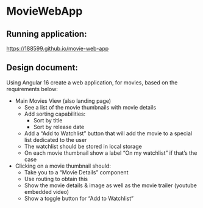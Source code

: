 # MovieWebApp

## Running application:

https://188599.github.io/movie-web-app

## Design document:

Using Angular 16 create a web application, for movies, based on the
requirements below:
- Main Movies View (also landing page)
  - See a list of the movie thumbnails with movie details
  - Add sorting capabilities:
    - Sort by title
    - Sort by release date
  - Add a “Add to Watchlist” button that will add the movie to a
special list dedicated to the user
  - The watchlist should be stored in local storage
  - On each movie thumbnail show a label “On my watchlist” if that’s
the case
- Clicking on a movie thumbnail should:
  - Take you to a “Movie Details” component
  - Use routing to obtain this
  - Show the movie details & image as well as the movie trailer
(youtube embedded video)
  - Show a toggle button for “Add to Watchlist”
